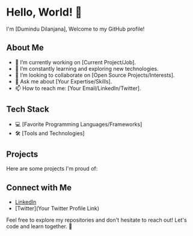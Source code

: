 # Hello, World! 👋

I'm [Dumindu Dilanjana], Welcome to my GitHub profile!

## About Me

- 🔭 I’m currently working on [Current Project/Job].
- 🌱 I’m constantly learning and exploring new technologies.
- 👯 I’m looking to collaborate on [Open Source Projects/Interests].
- 💬 Ask me about [Your Expertise/Skills].
- 📫 How to reach me: [Your Email/LinkedIn/Twitter].

## Tech Stack

- 💻 [Favorite Programming Languages/Frameworks]
- 🛠️ [Tools and Technologies]

## Projects

Here are some projects I'm proud of:



## Connect with Me

- [LinkedIn](https://www.linkedin.com/in/dumindu-silva-388546297/)
- [Twitter](Your Twitter Profile Link)

Feel free to explore my repositories and don't hesitate to reach out! Let's code and learn together. 🚀
